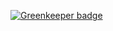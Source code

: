 
[![Greenkeeper badge](https://badges.greenkeeper.io/basarat/mobx-field.svg)](https://greenkeeper.io/)
